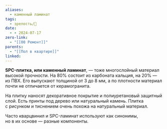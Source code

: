 ```yaml
---
aliases:
  - каменный ламинат
tags:
  - зрелость/🌱
date:
  - - 2024-07-17
zero-link:
  - "[[00 Ремонт]]"
parents:
  - "[[Пол в квартире]]"
linked:
---
```

**SPC-плитка, или каменный ламинат**, — тоже многослойный материал высокой прочности. На 80% состоит из карбоната кальция, на 20% — из ПВХ. Его выпускают толщиной от 3 до 8 мм, а по плотности материал почти не отличается от керамогранита.

На плитку наносят декоративное покрытие и полиуретановый защитный слой. Есть принты под дерево или натуральный камень. Плитка с рисунком и тиснением очень похожа на натуральный материал.

Часто кварцвинил и SPC-ламинат используют как синонимы, но в их основе — разные компоненты.
